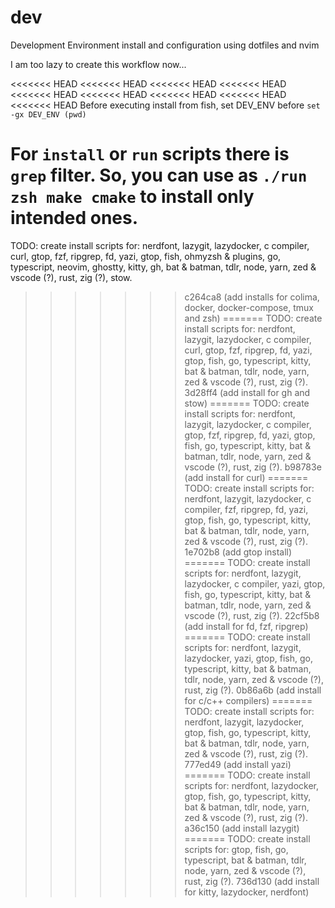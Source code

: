 # dev

Development Environment install and configuration using dotfiles and nvim

I am too lazy to create this workflow now...

<<<<<<< HEAD
<<<<<<< HEAD
<<<<<<< HEAD
<<<<<<< HEAD
<<<<<<< HEAD
<<<<<<< HEAD
<<<<<<< HEAD
<<<<<<< HEAD
<<<<<<< HEAD
Before executing install from fish, set DEV_ENV before `set -gx DEV_ENV (pwd)`

For `install` or `run` scripts there is `grep` **filter**. So, you can use as `./run zsh make cmake` to install only intended ones.
=======
TODO: create install scripts for: nerdfont, lazygit, lazydocker, c compiler, curl, gtop, fzf, ripgrep, fd, yazi, gtop, fish, ohmyzsh & plugins, go, typescript, neovim, ghostty, kitty, gh, bat & batman, tdlr, node, yarn, zed & vscode (?), rust, zig (?), stow.
>>>>>>> c264ca8 (add installs for colima, docker, docker-compose, tmux and zsh)
=======
TODO: create install scripts for: nerdfont, lazygit, lazydocker, c compiler, curl, gtop, fzf, ripgrep, fd, yazi, gtop, fish, go, typescript, kitty, bat & batman, tdlr, node, yarn, zed & vscode (?), rust, zig (?).
>>>>>>> 3d28ff4 (add install for gh and stow)
=======
TODO: create install scripts for: nerdfont, lazygit, lazydocker, c compiler, gtop, fzf, ripgrep, fd, yazi, gtop, fish, go, typescript, kitty, bat & batman, tdlr, node, yarn, zed & vscode (?), rust, zig (?).
>>>>>>> b98783e (add install for curl)
=======
TODO: create install scripts for: nerdfont, lazygit, lazydocker, c compiler, fzf, ripgrep, fd, yazi, gtop, fish, go, typescript, kitty, bat & batman, tdlr, node, yarn, zed & vscode (?), rust, zig (?).
>>>>>>> 1e702b8 (add gtop install)
=======
TODO: create install scripts for: nerdfont, lazygit, lazydocker, c compiler, yazi, gtop, fish, go, typescript, kitty, bat & batman, tdlr, node, yarn, zed & vscode (?), rust, zig (?).
>>>>>>> 22cf5b8 (add install for fd, fzf, ripgrep)
=======
TODO: create install scripts for: nerdfont, lazygit, lazydocker, yazi, gtop, fish, go, typescript, kitty, bat & batman, tdlr, node, yarn, zed & vscode (?), rust, zig (?).
>>>>>>> 0b86a6b (add install for c/c++ compilers)
=======
TODO: create install scripts for: nerdfont, lazygit, lazydocker, gtop, fish, go, typescript, kitty, bat & batman, tdlr, node, yarn, zed & vscode (?), rust, zig (?).
>>>>>>> 777ed49 (add install yazi)
=======
TODO: create install scripts for: nerdfont, lazydocker, gtop, fish, go, typescript, kitty, bat & batman, tdlr, node, yarn, zed & vscode (?), rust, zig (?).
>>>>>>> a36c150 (add install lazygit)
=======
TODO: create install scripts for: gtop, fish, go, typescript, bat & batman, tdlr, node, yarn, zed & vscode (?), rust, zig (?).
>>>>>>> 736d130 (add install for kitty, lazydocker, nerdfont)
